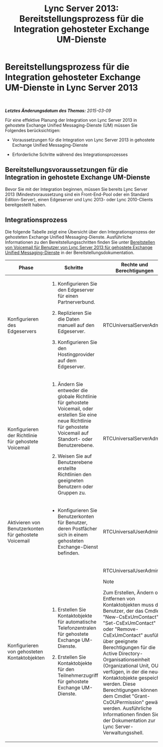 ﻿---
title: 'Lync Server 2013: Bereitstellungsprozess für die Integration gehosteter Exchange UM-Dienste'
TOCTitle: Bereitstellungsprozess für die Integration gehosteter Exchange UM-Dienste in Lync Server
ms:assetid: dbec9c38-7f66-419d-b8c3-c61380052cac
ms:mtpsurl: https://technet.microsoft.com/de-de/library/Gg398968(v=OCS.15)
ms:contentKeyID: 49295614
ms.date: 05/19/2016
mtps_version: v=OCS.15
ms.translationtype: HT
---

# Bereitstellungsprozess für die Integration gehosteter Exchange UM-Dienste in Lync Server 2013

 

_**Letztes Änderungsdatum des Themas:** 2015-03-09_

Für eine effektive Planung der Integration von Lync Server 2013 in gehostete Exchange Unified Messaging-Dienste (UM) müssen Sie Folgendes berücksichtigen:

  - Voraussetzungen für die Integration von Lync Server 2013 in gehostete Exchange Unified Messaging-Dienste

  - Erforderliche Schritte während des Integrationsprozesses

## Bereitstellungsvoraussetzungen für die Integration in gehostete Exchange UM-Dienste

Bevor Sie mit der Integration beginnen, müssen Sie bereits Lync Server 2013 (Mindestvoraussetzung sind ein Front-End-Pool oder ein Standard Edition-Server), einen Edgeserver und Lync 2013- oder Lync 2010-Clients bereitgestellt haben.

## Integrationsprozess

Die folgende Tabelle zeigt eine Übersicht über den Integrationsprozess der gehosteten Exchange Unified Messaging-Dienste. Ausführliche Informationen zu den Bereitstellungsschritten finden Sie unter [Bereitstellen von Voicemail für Benutzer von Lync Server 2013 für gehostete Exchange Unified Messaging-Dienste](lync-server-2013-providing-lync-server-users-voice-mail-on-hosted-exchange-um.md) in der Bereitstellungsdokumentation.


<table>
<colgroup>
<col style="width: 25%" />
<col style="width: 25%" />
<col style="width: 25%" />
<col style="width: 25%" />
</colgroup>
<thead>
<tr class="header">
<th>Phase</th>
<th>Schritte</th>
<th>Rechte und Berechtigungen</th>
<th>Bereitstellungsdokumentation</th>
</tr>
</thead>
<tbody>
<tr class="odd">
<td><p>Konfigurieren des Edgeservers</p></td>
<td><ol>
<li><p>Konfigurieren Sie den Edgeserver für einen Partnerverbund.</p></li>
<li><p>Replizieren Sie die Daten manuell auf den Edgeserver.</p></li>
<li><p>Konfigurieren Sie den Hostingprovider auf dem Edgeserver.</p></li>
</ol></td>
<td><p>RTCUniversalServerAdmins</p></td>
<td><p><a href="lync-server-2013-configure-the-edge-server-for-integration-with-hosted-exchange-um.md">Konfigurieren des Edgeservers für die Integration in gehostete Exchange UM-Dienste</a></p></td>
</tr>
<tr class="even">
<td><p>Konfigurieren der Richtlinie für gehostete Voicemail</p></td>
<td><ol>
<li><p>Ändern Sie entweder die globale Richtlinie für gehostete Voicemail, oder erstellen Sie eine neue Richtlinie für gehostete Voicemail auf Standort- oder Benutzerebene.</p></li>
<li><p>Weisen Sie auf Benutzerebene erstellte Richtlinien den geeigneten Benutzern oder Gruppen zu.</p></li>
</ol></td>
<td><p>RTCUniversalServerAdmins</p></td>
<td><p><a href="lync-server-2013-manage-hosted-voice-mail-policies.md">Verwalten von Richtlinien für gehostete Voicemail in Lync Server 2013</a></p></td>
</tr>
<tr class="odd">
<td><p>Aktivieren von Benutzerkonten für gehostete Voicemail</p></td>
<td><ul>
<li><p>Konfigurieren Sie Benutzerkonten für Benutzer, deren Postfächer sich in einem gehosteten Exchange-Dienst befinden.</p></li>
</ul></td>
<td><p>RTCUniversalUserAdmins</p></td>
<td><p><a href="lync-server-2013-enable-users-for-hosted-voice-mail.md">Aktivieren von Benutzern für gehostete Voicemail in Lync Server 2013</a></p></td>
</tr>
<tr class="even">
<td><p>Konfigurieren von gehosteten Kontaktobjekten</p></td>
<td><ol>
<li><p>Erstellen Sie Kontaktobjekte für automatische Telefonzentralen für gehostete Exchange UM-Dienste.</p></li>
<li><p>Erstellen Sie Kontaktobjekte für den Teilnehmerzugriff für gehostete Exchange UM-Dienste.</p></li>
</ol></td>
<td><p>RTCUniversalUserAdmins</p>
<div class="alert">

> [!NOTE]
> Zum Erstellen, Ändern oder Entfernen von Kontaktobjekten muss der Benutzer, der das Cmdlet "New-CsExUmContact", "Set-CsExUmContact" oder "Remove-CsExUmContact" ausführt, über geeignete Berechtigungen für die Active Directory-Organisationseinheit (Organizational Unit, OU) verfügen, in der die neuen Kontaktobjekte gespeichert werden. Diese Berechtigungen können mit dem Cmdlet "Grant-CsOUPermission" gewährt werden. Ausführliche Informationen finden Sie in der Dokumentation zur Lync Server-Verwaltungsshell.


</div></td>
<td><p><a href="lync-server-2013-create-contact-objects-for-hosted-exchange-um.md">Erstellen von Kontaktobjekten für gehostete Exchange UM-Dienste in Lync Server 2013</a></p></td>
</tr>
</tbody>
</table>


